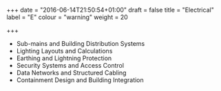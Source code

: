 +++
date = "2016-06-14T21:50:54+01:00"
draft = false
title = "Electrical"
label = "E"
colour = "warning"
weight = 20

+++
- Sub-mains and Building Distribution Systems
- Lighting Layouts and Calculations
- Earthing and Lightning Protection
- Security Systems and Access Control
- Data Networks and Structured Cabling
- Containment Design and Building Integration
